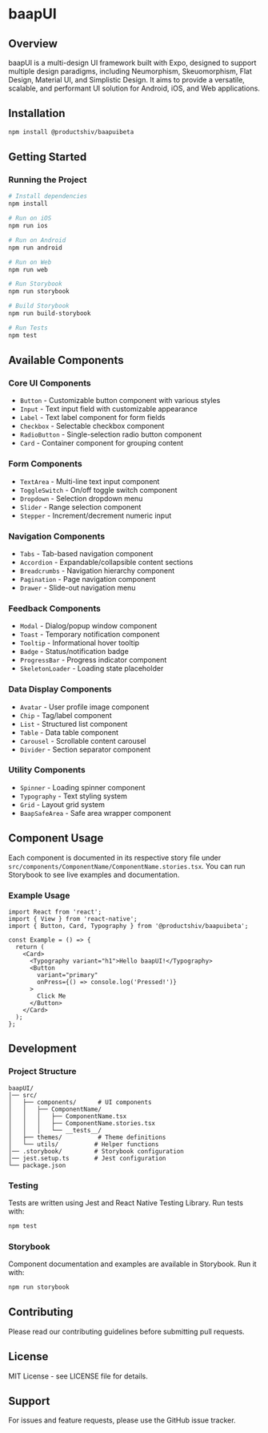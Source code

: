 # baapUI

## Overview

baapUI is a multi-design UI framework built with Expo, designed to support multiple design paradigms, including Neumorphism, Skeuomorphism, Flat Design, Material UI, and Simplistic Design. It aims to provide a versatile, scalable, and performant UI solution for Android, iOS, and Web applications.

## Installation

```bash
npm install @productshiv/baapuibeta
```

## Getting Started

### Running the Project

```bash
# Install dependencies
npm install

# Run on iOS
npm run ios

# Run on Android
npm run android

# Run on Web
npm run web

# Run Storybook
npm run storybook

# Build Storybook
npm run build-storybook

# Run Tests
npm test
```

## Available Components

### Core UI Components
- `Button` - Customizable button component with various styles
- `Input` - Text input field with customizable appearance
- `Label` - Text label component for form fields
- `Checkbox` - Selectable checkbox component
- `RadioButton` - Single-selection radio button component
- `Card` - Container component for grouping content

### Form Components
- `TextArea` - Multi-line text input component
- `ToggleSwitch` - On/off toggle switch component
- `Dropdown` - Selection dropdown menu
- `Slider` - Range selection component
- `Stepper` - Increment/decrement numeric input

### Navigation Components
- `Tabs` - Tab-based navigation component
- `Accordion` - Expandable/collapsible content sections
- `Breadcrumbs` - Navigation hierarchy component
- `Pagination` - Page navigation component
- `Drawer` - Slide-out navigation menu

### Feedback Components
- `Modal` - Dialog/popup window component
- `Toast` - Temporary notification component
- `Tooltip` - Informational hover tooltip
- `Badge` - Status/notification badge
- `ProgressBar` - Progress indicator component
- `SkeletonLoader` - Loading state placeholder

### Data Display Components
- `Avatar` - User profile image component
- `Chip` - Tag/label component
- `List` - Structured list component
- `Table` - Data table component
- `Carousel` - Scrollable content carousel
- `Divider` - Section separator component

### Utility Components
- `Spinner` - Loading spinner component
- `Typography` - Text styling system
- `Grid` - Layout grid system
- `BaapSafeArea` - Safe area wrapper component

## Component Usage

Each component is documented in its respective story file under `src/components/ComponentName/ComponentName.stories.tsx`. You can run Storybook to see live examples and documentation.

### Example Usage

```tsx
import React from 'react';
import { View } from 'react-native';
import { Button, Card, Typography } from '@productshiv/baapuibeta';

const Example = () => {
  return (
    <Card>
      <Typography variant="h1">Hello baapUI!</Typography>
      <Button 
        variant="primary"
        onPress={() => console.log('Pressed!')}
      >
        Click Me
      </Button>
    </Card>
  );
};
```

## Development

### Project Structure
```
baapUI/
│── src/
│   ├── components/      # UI components
│   │   ├── ComponentName/
│   │   │   ├── ComponentName.tsx
│   │   │   ├── ComponentName.stories.tsx
│   │   │   └── __tests__/
│   ├── themes/          # Theme definitions
│   └── utils/          # Helper functions
│── .storybook/         # Storybook configuration
│── jest.setup.ts       # Jest configuration
└── package.json
```

### Testing
Tests are written using Jest and React Native Testing Library. Run tests with:
```bash
npm test
```

### Storybook
Component documentation and examples are available in Storybook. Run it with:
```bash
npm run storybook
```

## Contributing
Please read our contributing guidelines before submitting pull requests.

## License
MIT License - see LICENSE file for details.

## Support
For issues and feature requests, please use the GitHub issue tracker.
